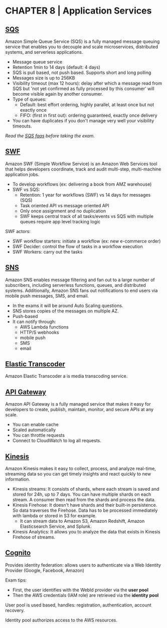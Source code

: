 # CHAPTER 8 | Application Services

## [SQS](https://aws.amazon.com/sqs/)

Amazon Simple Queue Service (SQS) is a fully managed message queuing service that enables you to decouple and scale microservices, distributed systems, and serverless applications.

* Message queue service
* Retention 1min to 14 days (default: 4 days) 
* SQS is pull based, not push based. Supports short and long polling
* Messages size is up to 256KB
* Visibility timeout (max 12 hours): delay after which a message read from SQS but 'not yet confirmed as fully processed by this consumer' will become visible again by another consumer.
* Type of queues:
  * Default: best effort ordering, highly parallel, at least once but not exactly once
  * FIFO: (first in first out): ordering guaranteed, exactly once delivery
* You can have duplicates if you don't manage very well your visibility timeouts.

_Read the [SQS faqs](https://aws.amazon.com/sqs/faqs/) before taking the exam._

## [SWF](https://aws.amazon.com/swf/)

Amazon SWF (Simple Workflow Service) is an Amazon Web Services tool that helps developers coordinate, track and audit multi-step, multi-machine application jobs.

* To develop workflows (ex: delivering a book from AMZ warehouse)
* SWF vs SQS:
  * Retention: 1 year for workflows (SWF) vs 14 days for messages (SQS)
  * Task oriented API vs message oriented API
  * Only once assignment and no duplication
  * SWF keeps central track of all tasks/events vs SQS with multiple queues require app level tracking logic

SWF actors:
* SWF workflow starters: initiate a workflow (ex: new e-commerce order)
* SWF Decider: control the flow of tasks in a workflow execution
* SWF Workers: carry out the tasks

## [SNS](https://aws.amazon.com/sns/)

Amazon SNS enables message filtering and fan out to a large number of subscribers, including serverless functions, queues, and distributed systems. Additionally, Amazon SNS fans out notifications to end users via mobile push messages, SMS, and email.

* In the exams it will be around Auto Scaling questions.
* SNS stores copies of the messages on multiple AZ.
* Push-based
* It can notify through:
  * AWS Lambda functions
  * HTTP/S webhooks
  * mobile push
  * SMS
  * email

## [Elastic Transcoder](https://aws.amazon.com/elastictranscoder/)

Amazon Elastic Transcoder a is media transcoding service.

## [API Gateway](https://aws.amazon.com/api-gateway/)

Amazon API Gateway is a fully managed service that makes it easy for developers to create, publish, maintain, monitor, and secure APIs at any scale.

* You can enable cache
* Scaled automatically
* You can throttle requests
* Connect to CloudWatch to log all requests.

## [Kinesis](https://aws.amazon.com/kinesis/)

Amazon Kinesis makes it easy to collect, process, and analyze real-time, streaming data so you can get timely insights and react quickly to new information.

* Kinesis streams: It consists of shards, where each stream is saved and stored for 24h, up to 7 days. You can have multiple shards on each stream. A consumer then read from the shards and process the data.
* Kinesis Firehose: It doesn't have shards and their built-in persistence. So data traverses the Firehose. Data has to be processed immediately with lambda or stored in S3 for example.
  * It can stream data to Amazon S3, Amazon Redshift, Amazon Elasticsearch Service, and Splunk.
* Kinesis Analytics: It allows you to analyze the data that exists in Kinesis Firehose of streams.

## [Cognito](https://aws.amazon.com/cognito/)
Provides identity federation: allows users to authenticate via a Web Identity Provider (Google, Facebook, Amazon)


Exam tips:
* First, the user identifies with the WebId provider via the **user pool**
* Then the AWS credentials (IAM role) are retrieved via the **identity pool**

User pool is used based, handles: registration, authentication, account recovery.

Identity pool authorizes access to the AWS resources.